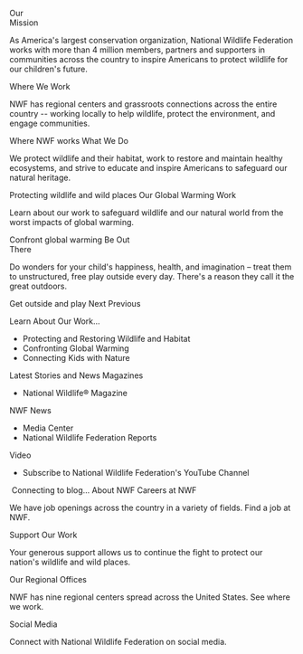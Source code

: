 Our  
Mission

As America's largest conservation organization, National Wildlife Federation works with more than 4 million members, partners and supporters in communities across the country to inspire Americans to protect wildlife for our children's future.

Where We Work

NWF has regional centers and grassroots connections across the entire country -- working locally to help wildlife, protect the environment, and engage communities.

Where NWF works What We Do

We protect wildlife and their habitat, work to restore and maintain healthy ecosystems, and strive to educate and inspire Americans to safeguard our natural heritage.

Protecting wildlife and wild places Our Global Warming Work

Learn about our work to safeguard wildlife and our natural world from the worst impacts of global warming.

Confront global warming Be Out  
There

Do wonders for your child's happiness, health, and imagination – treat them to unstructured, free play outside every day. There's a reason they call it the great outdoors.

Get outside and play Next Previous

Learn About Our Work...

*   Protecting and Restoring Wildlife and Habitat
*   Confronting Global Warming
*   Connecting Kids with Nature

Latest Stories and News Magazines

*   National Wildlife® Magazine

NWF News

*   Media Center
*   National Wildlife Federation Reports

Video

*   Subscribe to National Wildlife Federation's YouTube Channel

 Connecting to blog... About NWF Careers at NWF 

We have job openings across the country in a variety of fields. Find a job at NWF.

Support Our Work

Your generous support allows us to continue the fight to protect our nation's wildlife and wild places.

Our Regional Offices

NWF has nine regional centers spread across the United States. See where we work.

Social Media 

Connect with National Wildlife Federation on social media.